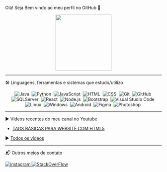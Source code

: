 Olá! Seja Bem vindo ao meu perfil no GitHub 👊

<div align="center">
  <a href="https://github.com/josjunior">
  <img height="180em" src="https://github-readme-stats.vercel.app/api?username=josjunior&show_icons=true&theme=algolia&include_all_commits=true&count_private=true"/></a>

---

</div>

🛠 Linguagens, ferramentas e sistemas que estudo/utilizo
<div align="center">
  
 
![Java](https://img.shields.io/badge/-JAVA-05122A?style=flat&logo=java&logoColor=white)&nbsp;
![Python](https://img.shields.io/badge/-PYTHON-05122A?style=flat&logo=python&logoColor=yellow)&nbsp;
![JavaScript](https://img.shields.io/badge/-JAVASCRIPT-05122A?style=flat&logo=javascript)&nbsp;
![HTML](https://img.shields.io/badge/-HTML-05122A?style=flat&logo=HTML5&)&nbsp;
![CSS](https://img.shields.io/badge/-CSS-05122A?style=flat&logo=CSS3&logoColor=1572B6&)&nbsp;
![Git](https://img.shields.io/badge/-GIT-05122A?style=flat&logo=git)&nbsp;
![GitHub](https://img.shields.io/badge/-GITHUB-05122A?style=flat&logo=github)&nbsp;
![SQLServer](https://img.shields.io/badge/-SQLSERVER-05122A?style=flat&logo=microsoft-sql-server)&nbsp;
![React](https://img.shields.io/badge/-REACT-05122A?style=flat&logo=react)&nbsp;
![Node.js](https://img.shields.io/badge/-NODE.JS-05122A?style=flat&logo=node.js)&nbsp;
![Bootstrap](https://img.shields.io/badge/-BOOTSTRAP-05122A?style=flat&logo=bootstrap)&nbsp;
![Visual Studio Code](https://img.shields.io/badge/-VISUAL%20STUDIO%20CODE-05122A?style=flat&logo=visual-studio-code&logoColor=007ACC)&nbsp;
![Linux](https://img.shields.io/badge/-LINUX-05122A?style=flat&logo=linux&logoColor=D8D8D8)&nbsp;
![Windows](https://img.shields.io/badge/-WINDOWS-05122A?style=flat&logo=windows&logoColor=007ACC)&nbsp;
![Android](https://img.shields.io/badge/-ANDROID-05122A?style=flat&logo=android&logoColor=green)&nbsp;
![Figma](https://img.shields.io/badge/-FIGMA-05122A?style=flat&logo=figma)&nbsp;
![Photoshop](https://img.shields.io/badge/-PHOTOSHOP-05122A?style=flat&logo=adobe-photoshop)&nbsp;

</div>

---


▶ Vídeos recentes do meu canal no Youtube

- [TAGS BÁSICAS PARA WEBSITE COM HTML5](https://www.youtube.com/watch?v=KIyUKX0Foqw)

▶ [Todos os vídeos](https://www.youtube.com/channel/UCMArJl6G3SweRV576P0rRnw/videos)

---


📬 Outros meios de contato
<a href="https://instagram.com/josejunior.dev" target="_blank">

  <img src="https://img.shields.io/badge/-Instagram:%20josejunior.dev-05122A?style=flat&logo=instagram" alt="instagram"/>
</a>

<a href="https://pt.stackoverflow.com/users/287450/josejunior-dev" target="_blank">

  <img src="https://img.shields.io/badge/-StackOverFlow:%20josejunior.dev-05122A?style=flat&logo=stackoverflow" alt="StackOverFlow"/>
</a>
